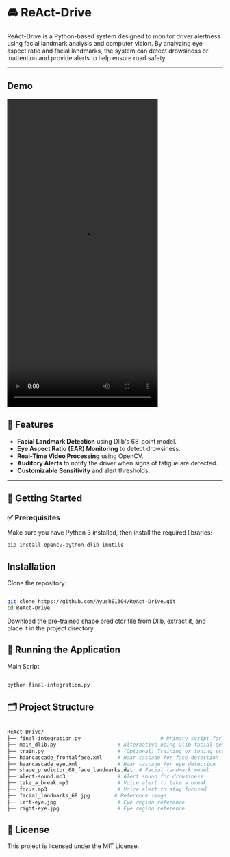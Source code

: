 # 🚘 ReAct-Drive

ReAct-Drive is a Python-based system designed to monitor driver alertness using facial landmark analysis and computer vision. By analyzing eye aspect ratio and facial landmarks, the system can detect drowsiness or inattention and provide alerts to help ensure road safety.

---

## Demo


<video src="https://github.com/user-attachments/assets/8a64240a-786c-4d31-bc3d-fe883fa96adf" width="352" height="720"></video>

## 🧠 Features

- **Facial Landmark Detection** using Dlib's 68-point model.
- **Eye Aspect Ratio (EAR) Monitoring** to detect drowsiness.
- **Real-Time Video Processing** using OpenCV.
- **Auditory Alerts** to notify the driver when signs of fatigue are detected.
- **Customizable Sensitivity** and alert thresholds.

---

## 🚀 Getting Started

### ✅ Prerequisites

Make sure you have Python 3 installed, then install the required libraries:

```bash
pip install opencv-python dlib imutils
```
## Installation
Clone the repository:

```bash

git clone https://github.com/AyushS1304/ReAct-Drive.git
cd ReAct-Drive
```
Download the pre-trained shape predictor file from Dlib, extract it, and place it in the project directory.

## 🧪 Running the Application
Main Script
```bash

python final-integration.py 
```

## 🗂️ Project Structure
```bash

ReAct-Drive/
├── final-integration.py                          # Primary script for driver monitoring
├── main_dlib.py                    # Alternative using Dlib facial detection
├── train.py                        # (Optional) Training or tuning script
├── haarcascade_frontalface.xml     # Haar cascade for face detection
├── haarcascade_eye.xml             # Haar cascade for eye detection
├── shape_predictor_68_face_landmarks.dat  # Facial landmark model
├── alert-sound.mp3                 # Alert sound for drowsiness
├── take_a_break.mp3                # Voice alert to take a break
├── focus.mp3                       # Voice alert to stay focused
├── facial_landmarks_68.jpg        # Reference image
├── left-eye.jpg                    # Eye region reference
├── right-eye.jpg                   # Eye region reference
```

## 📄 License
This project is licensed under the MIT License.
